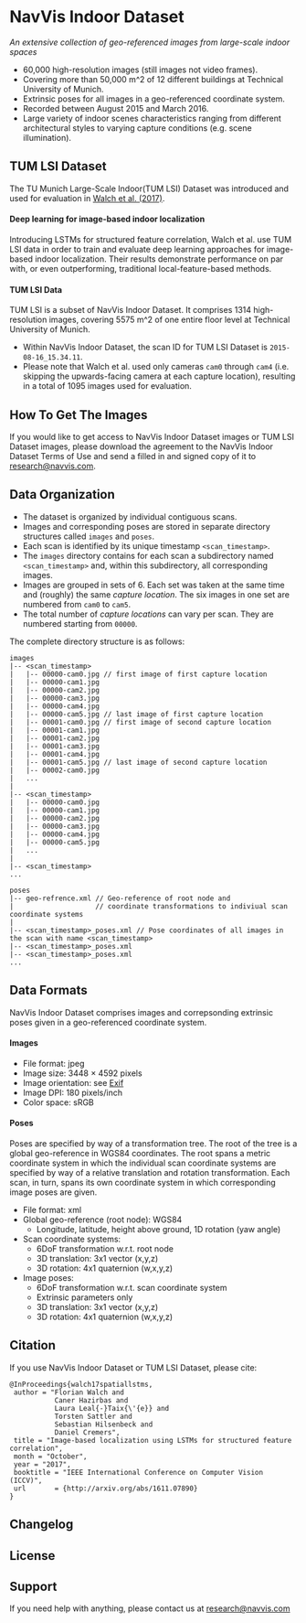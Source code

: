 # NavVis Indoor Dataset
_An extensive collection of geo-referenced images from large-scale indoor spaces_

* 60,000 high-resolution images (still images not video frames).
* Covering more than 50,000 m^2 of 12 different buildings at Technical University of Munich.
* Extrinsic poses for all images in a geo-referenced coordinate system.
* Recorded between August 2015 and March 2016.
* Large variety of indoor scenes characteristics ranging from different architectural styles to varying capture conditions (e.g. scene illumination).

## TUM LSI Dataset
The TU Munich Large-Scale Indoor(TUM LSI) Dataset was introduced and used for evaluation in [Walch et al. (2017)](https://github.com/NavVisResearch/NavVis-Indoor-Dataset#citation).

#### Deep learning for image-based indoor localization
Introducing LSTMs for structured feature correlation, Walch et al. use TUM LSI data in order to train and evaluate deep learning approaches for image-based indoor localization. Their results demonstrate performance on par with, or even outperforming, traditional local-feature-based methods.

#### TUM LSI Data
TUM LSI is a subset of NavVis Indoor Dataset. It comprises 1314 high-resolution images, covering 5575 m^2 of one entire floor level at Technical University of Munich.

* Within NavVis Indoor Dataset, the scan ID for TUM LSI Dataset is `2015-08-16_15.34.11`.
* Please note that Walch et al. used only cameras `cam0` through `cam4` (i.e. skipping the upwards-facing camera at each capture location), resulting in a total of 1095 images used for evaluation.

## How To Get The Images
If you would like to get access to NavVis Indoor Dataset images or TUM LSI Dataset images, please download the agreement to the NavVis Indoor Dataset Terms of Use and send a filled in and signed copy of it to research@navvis.com.

## Data Organization
* The dataset is organized by individual contiguous scans.
* Images and corresponding poses are stored in separate directory structures called `images` and `poses`.
* Each scan is identified by its unique timestamp `<scan_timestamp>`.
* The `images` directory contains for each scan a subdirectory named `<scan_timestamp>` and, within this subdirectory, all corresponding images.
* Images are grouped in sets of 6. Each set was taken at the same time and (roughly) the same _capture location_. The six images in one set are numbered from `cam0` to `cam5`.
* The total number of _capture locations_ can vary per scan. They are numbered starting from `00000`.

The complete directory structure is as follows:
```
images
|-- <scan_timestamp>
|   |-- 00000-cam0.jpg // first image of first capture location
|   |-- 00000-cam1.jpg
|   |-- 00000-cam2.jpg
|   |-- 00000-cam3.jpg
|   |-- 00000-cam4.jpg
|   |-- 00000-cam5.jpg // last image of first capture location
|   |-- 00001-cam0.jpg // first image of second capture location
|   |-- 00001-cam1.jpg
|   |-- 00001-cam2.jpg
|   |-- 00001-cam3.jpg
|   |-- 00001-cam4.jpg
|   |-- 00001-cam5.jpg // last image of second capture location
|   |-- 00002-cam0.jpg
|   ...
|
|-- <scan_timestamp>
|   |-- 00000-cam0.jpg
|   |-- 00000-cam1.jpg
|   |-- 00000-cam2.jpg
|   |-- 00000-cam3.jpg
|   |-- 00000-cam4.jpg
|   |-- 00000-cam5.jpg
|   ...
|
|-- <scan_timestamp>
...

poses
|-- geo-refrence.xml // Geo-reference of root node and 
|                    // coordinate transformations to indiviual scan coordinate systems
|
|-- <scan_timestamp>_poses.xml // Pose coordinates of all images in the scan with name <scan_timestamp>
|-- <scan_timestamp>_poses.xml
|-- <scan_timestamp>_poses.xml
...
```

## Data Formats
NavVis Indoor Dataset comprises images and correpsonding extrinsic poses given in a geo-referenced coordinate system.

#### Images
- File format: jpeg
- Image size: 3448 × 4592 pixels
- Image orientation: see [Exif](https://en.wikipedia.org/wiki/Exif)
- Image DPI: 180 pixels/inch
- Color space: sRGB

#### Poses
Poses are specified by way of a transformation tree. The root of the tree is a global geo-reference in WGS84 coordinates. The root spans a metric coordinate system in which the individual scan coordinate systems are specified by way of a relative translation and rotation transformation. Each scan, in turn, spans its own coordinate system in which corresponding image poses are given.

- File format: xml
- Global geo-reference (root node): WGS84
  - Longitude, latitude, height above ground, 1D rotation (yaw angle)
- Scan coordinate systems:
  - 6DoF transformation w.r.t. root node
  - 3D translation: 3x1 vector (x,y,z)
  - 3D rotation: 4x1 quaternion (w,x,y,z)
- Image poses:
  - 6DoF transformation w.r.t. scan coordinate system
  - Extrinsic parameters only
  - 3D translation: 3x1 vector (x,y,z)
  - 3D rotation: 4x1 quaternion (w,x,y,z)

## Citation
If you use NavVis Indoor Dataset or TUM LSI Dataset, please cite:
```
@InProceedings{walch17spatiallstms,
 author = "Florian Walch and
           Caner Hazirbas and
           Laura Leal{-}Taix{\'{e}} and
           Torsten Sattler and
           Sebastian Hilsenbeck and
           Daniel Cremers",
 title = "Image-based localization using LSTMs for structured feature correlation",
 month = "October",
 year = "2017",
 booktitle = "IEEE International Conference on Computer Vision (ICCV)",
 url       = {http://arxiv.org/abs/1611.07890}
}
```

## Changelog


## License


## Support
If you need help with anything, please contact us at research@navvis.com
